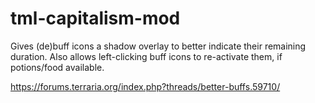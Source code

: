 # tml-capitalism-mod
Gives (de)buff icons a shadow overlay to better indicate their remaining duration. Also allows left-clicking buff icons to re-activate them, if potions/food available.

https://forums.terraria.org/index.php?threads/better-buffs.59710/
